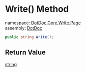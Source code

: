 ﻿# Write\(\) Method

namespace: [DotDoc\.Core\.Write\.Page](../../DotDoc.Core.Write.Page.md)<br />
assembly: [DotDoc](../../../DotDoc.md)



```csharp
public string Write();
```

## Return Value

[string](https://docs.microsoft.com/ja-jp/dotnet/api/System.String)



